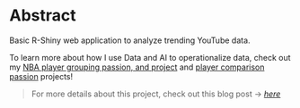 # Abstract

Basic R-Shiny web application to analyze trending YouTube data. 

To learn more about how I use Data and AI to operationalize data, check out my [NBA player grouping passion, and  project](https://www.strictlybythenumbers.com/cluster) and [player comparison passion](www.strictlybythenumbers.com/compare) projects! 


> For more details about this project, check out this blog post -> [*here*](https://nycdatascience.com/blog/student-works/analyses-of-youtube-statistics-in-the-u-s-a/)
